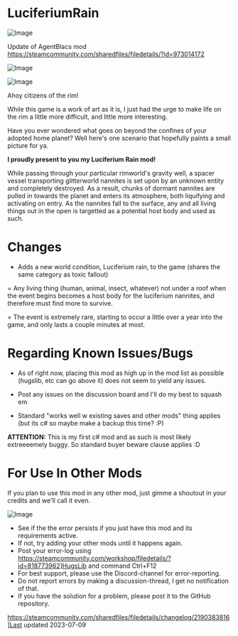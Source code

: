 # LuciferiumRain

![Image](https://i.imgur.com/buuPQel.png)

Update of AgentBlacs mod
https://steamcommunity.com/sharedfiles/filedetails/?id=973014172

![Image](https://i.imgur.com/pufA0kM.png)

	
![Image](https://i.imgur.com/Z4GOv8H.png)


Ahoy citizens of the rim!

While this game is a work of art as it is, I just had the urge to make life on the rim a little more difficult, and little more interesting.

Have you ever wondered what goes on beyond the confines of your adopted home planet? Well here's one scenario that hopefully paints a small picture for ya.


**I proudly present to you my Luciferium Rain mod!**

While passing through your particular rimworld's gravity well, a spacer vessel transporting glitterworld nannites is set upon by an unknown entity and completely destroyed. As a result, chunks of dormant nannites are pulled in towards the planet and enters its atmosphere, both liquifying and activating on entry. As the nannites fall to the surface, any and all living things out in the open is targetted as a potential host body and used as such.

# Changes

- Adds a new world condition, Luciferium rain, to the game (shares the same category as toxic fallout)

= Any living thing (human, animal, insect, whatever) not under a roof when the event begins becomes a host body for the luciferium nannites, and therefore must find more to survive.

= The event is extremely rare, starting to occur a little over a year into the game, and only lasts a couple minutes at most.

# Regarding Known Issues/Bugs

- As of right now, placing this mod as high up in the mod list as possible (hugslib, etc can go above it) does not seem to yield any issues.

- Post any issues on the discussion board and I'll do my best to squash em

- Standard "works well w existing saves and other mods" thing applies (but its c# so maybe make a backup this time? :P)

**ATTENTION:** This is my first c# mod and as such is most likely extreeeemely buggy. So standard buyer beware clause applies :D

# For Use In Other Mods

If you plan to use this mod in any other mod, just gimme a shoutout in your credits and we'll call it even.


![Image](https://i.imgur.com/PwoNOj4.png)



-  See if the the error persists if you just have this mod and its requirements active.
-  If not, try adding your other mods until it happens again.
-  Post your error-log using https://steamcommunity.com/workshop/filedetails/?id=818773962]HugsLib and command Ctrl+F12
-  For best support, please use the Discord-channel for error-reporting.
-  Do not report errors by making a discussion-thread, I get no notification of that.
-  If you have the solution for a problem, please post it to the GitHub repository.




https://steamcommunity.com/sharedfiles/filedetails/changelog/2190383816]Last updated 2023-07-09
